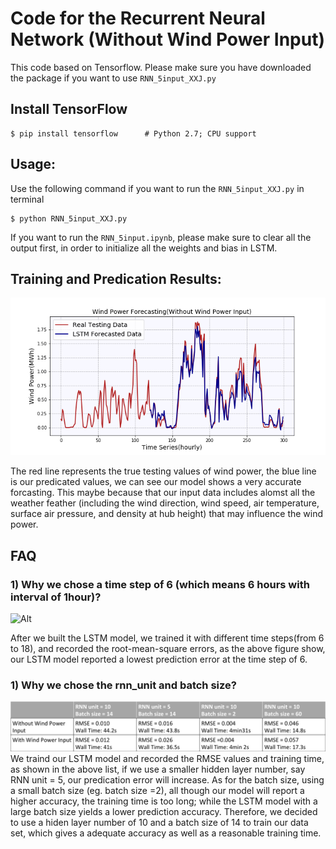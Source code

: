 # Code for the Recurrent Neural Network (Without Wind Power Input)

This code based on Tensorflow. Please make sure you have downloaded the package if you want to use ``RNN_5input_XXJ.py``

## Install TensorFlow

```
$ pip install tensorflow      # Python 2.7; CPU support
```

## Usage:
Use the following command if you want to run the ``RNN_5input_XXJ.py`` in terminal
```
$ python RNN_5input_XXJ.py
```
If you want to run the ``RNN_5input.ipynb``, please make sure to clear all the output first, in order to initialize all the weights and bias in LSTM.

## Training and Predication Results:

![Alt](https://github.com/yiwen26/WindChaser/blob/master/Graphs/Wind%20Power%20Forecasting%20(Without%20history%20power%20values%20input).png)

The red line represents the true testing values of wind power, the blue line is our predicated values, we can see our model shows a very accurate forcasting. This maybe because that our input data includes alomst all the weather feather (including the wind direction, wind speed, air temperature, surface air pressure, and density at hub height) that may influence the wind power. 


## FAQ
### 1) Why we chose a time step of 6 (which means 6 hours with interval of 1hour)?

![Alt](https://github.com/yiwen26/WindChaser/blob/master/Graphs/RMSE%20Progression%20of%20LSTM%20vs.%20Time%20Steps.png)

After we built the LSTM model, we trained it with different time steps(from 6 to 18), and recorded the root-mean-square errors, as the above figure show, our LSTM model reported a lowest prediction error at the time step of 6.


### 1) Why we chose the rnn_unit and batch size?
![Alt](https://github.com/yiwen26/WindChaser/blob/master/Graphs/TrainingParameters.png)
We traind our LSTM model and recorded the RMSE values and training time, as shown in the above list, if we use a smaller hidden layer number, say RNN unit = 5, our predication error will increase. As for the batch size, using a small batch size (eg. batch size =2), all though our model will report a higher accuracy, the training time is too long; while the LSTM model with a large batch size yields a lower prediction accuracy. Therefore, we decided to use a hiden layer number of 10 and a batch size of 14 to train our data set, which gives a adequate accuracy as well as a reasonable training time. 
